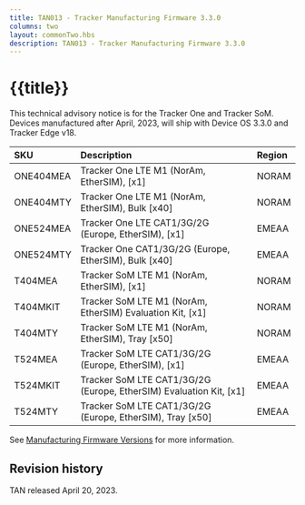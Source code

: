 ```yaml
---
title: TAN013 - Tracker Manufacturing Firmware 3.3.0
columns: two
layout: commonTwo.hbs
description: TAN013 - Tracker Manufacturing Firmware 3.3.0
---
```


# {{title}}

This technical advisory notice is for the Tracker One and Tracker SoM. Devices manufactured after April, 2023, will ship with Device OS 3.3.0 and Tracker Edge v18. 

| SKU | Description | Region  |
| :--- | :--- | :---  |
| ONE404MEA | Tracker One LTE M1 (NorAm, EtherSIM), [x1] | NORAM |
| ONE404MTY | Tracker One LTE M1 (NorAm, EtherSIM), Bulk [x40] | NORAM |
| ONE524MEA | Tracker One LTE CAT1/3G/2G (Europe, EtherSIM), [x1] | EMEAA |
| ONE524MTY | Tracker One CAT1/3G/2G (Europe, EtherSIM), Bulk [x40] | EMEAA |
| T404MEA | Tracker SoM LTE M1 (NorAm, EtherSIM), [x1] | NORAM |
| T404MKIT | Tracker SoM LTE M1 (NorAm, EtherSIM) Evaluation Kit, [x1] | NORAM |
| T404MTY | Tracker SoM LTE M1 (NorAm, EtherSIM), Tray [x50] | NORAM |
| T524MEA | Tracker SoM LTE CAT1/3G/2G (Europe, EtherSIM), [x1] | EMEAA |
| T524MKIT | Tracker SoM LTE CAT1/3G/2G (Europe, EtherSIM) Evaluation Kit, [x1] | EMEAA |
| T524MTY | Tracker SoM LTE CAT1/3G/2G (Europe, EtherSIM), Tray [x50] | EMEAA |

See [Manufacturing Firmware Versions](/scaling/manufacturing/manufacturing-firmware-versions/) for more information.


## Revision history

TAN released April 20, 2023.
